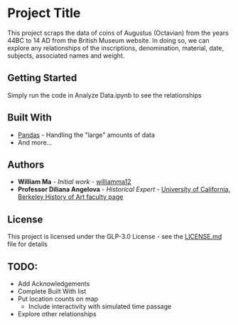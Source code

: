 
# Project Title

This project scraps the data of coins of Augustus (Octavian) from the years 44BC to 14 AD from the British Museum website. In doing so, we can explore any relationships of the inscriptions, denomination, material, date, subjects, associated names and weight.

## Getting Started

Simply run the code in Analyze Data.ipynb to see the relationships

## Built With

* [Pandas](https://pandas.pydata.org) - Handling the "large" amounts of data
* And more...

## Authors

* **William Ma** - *Initial work* - [williamma12](https://github.com/williamma12)
* **Professor Diliana Angelova** - *Historical Expert* - [University of California, Berkeley History of Art faculty page](http://arthistory.berkeley.edu/person/1637809-diliana-angelova)

## License

This project is licensed under the GLP-3.0 License - see the [LICENSE.md](LICENSE.md) file for details

## TODO:

 * Add Acknowledgements
 * Complete Built With list
 * Put location counts on map
     * Include interactivity with simulated time passage
 * Explore other relationships
